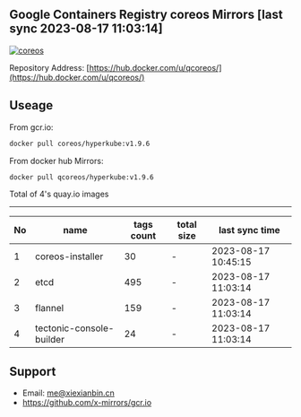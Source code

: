 Google Containers Registry coreos Mirrors [last sync 2023-08-17 11:03:14]
-------

[![coreos](https://github.com/x-mirrors/gcr.io/actions/workflows/quay.io-coreos.yml/badge.svg?branch=main)](https://github.com/x-mirrors/gcr.io/actions/workflows/quay.io-coreos.yml)

Repository Address: [https://hub.docker.com/u/qcoreos/](https://hub.docker.com/u/qcoreos/)

Useage
-------

From gcr.io:
```bash
docker pull coreos/hyperkube:v1.9.6
```

From docker hub Mirrors:
```bash
docker pull qcoreos/hyperkube:v1.9.6
```

Total of 4's quay.io images

-------

| No  | name | tags count | total size | last sync time |
| --- | ----- | ---------- | ---------- | -------------- |
| 1 | coreos-installer | 30 | - | 2023-08-17 10:45:15 |
| 2 | etcd | 495 | - | 2023-08-17 11:03:14 |
| 3 | flannel | 159 | - | 2023-08-17 11:03:14 |
| 4 | tectonic-console-builder | 24 | - | 2023-08-17 11:03:14 |

Support
-------

- Email: me@xiexianbin.cn
- https://github.com/x-mirrors/gcr.io